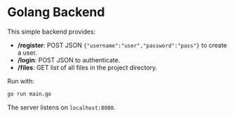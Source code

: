 # Golang Backend

This simple backend provides:

- **/register**: POST JSON `{"username":"user","password":"pass"}` to create a user.
- **/login**: POST JSON to authenticate.
- **/files**: GET list of all files in the project directory.

Run with:

```bash
go run main.go
```

The server listens on `localhost:8080`.
